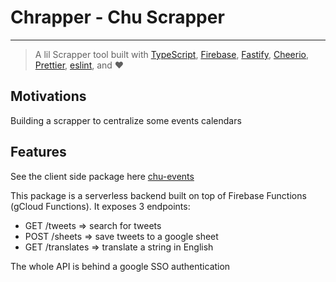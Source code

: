 # Chrapper - Chu Scrapper

---

> A lil Scrapper tool built with [TypeScript](https://www.typescriptlang.org/),
> [Firebase](https://firebase.google.com/), [Fastify](https://www.fastify.io/), [Cheerio](https://cheerio.js.org/),
> [Prettier](https://prettier.io/), [eslint](https://eslint.org/), and ❤️

## Motivations

Building a scrapper to centralize some events calendars

## Features

See the client side package here [chu-events](https://github.com/gairal/chu-events)

This package is a serverless backend built on top of Firebase Functions (gCloud Functions). It exposes 3 endpoints:

- GET /tweets => search for tweets
- POST /sheets => save tweets to a google sheet
- GET /translates => translate a string in English

The whole API is behind a google SSO authentication
